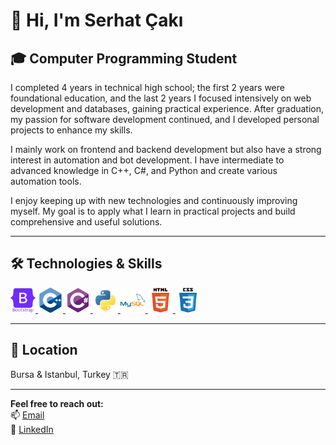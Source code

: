 # 👋 Hi, I'm Serhat Çakı

## 🎓 Computer Programming Student

I completed 4 years in technical high school; the first 2 years were foundational education, and the last 2 years I focused intensively on web development and databases, gaining practical experience. After graduation, my passion for software development continued, and I developed personal projects to enhance my skills.

I mainly work on frontend and backend development but also have a strong interest in automation and bot development. I have intermediate to advanced knowledge in C++, C#, and Python and create various automation tools.

I enjoy keeping up with new technologies and continuously improving myself. My goal is to apply what I learn in practical projects and build comprehensive and useful solutions.

---

## 🛠 Technologies & Skills

<p align="left">
  <a href="https://getbootstrap.com" target="_blank" rel="noreferrer">
    <img src="https://raw.githubusercontent.com/devicons/devicon/master/icons/bootstrap/bootstrap-plain-wordmark.svg" alt="bootstrap" width="40" height="40"/>
  </a>
  <a href="https://www.w3schools.com/cpp/" target="_blank" rel="noreferrer">
    <img src="https://raw.githubusercontent.com/devicons/devicon/master/icons/cplusplus/cplusplus-original.svg" alt="cplusplus" width="40" height="40"/>
  </a>
  <a href="https://www.w3schools.com/cs/" target="_blank" rel="noreferrer">
    <img src="https://raw.githubusercontent.com/devicons/devicon/master/icons/csharp/csharp-original.svg" alt="csharp" width="40" height="40"/>
  </a>
  <a href="https://www.python.org" target="_blank" rel="noreferrer">
    <img src="https://raw.githubusercontent.com/devicons/devicon/master/icons/python/python-original.svg" alt="python" width="40" height="40"/>
  </a>
  <a href="https://www.mysql.com/" target="_blank" rel="noreferrer">
    <img src="https://raw.githubusercontent.com/devicons/devicon/master/icons/mysql/mysql-original-wordmark.svg" alt="mysql" width="40" height="40"/>
  </a>
  <a href="https://www.w3.org/html/" target="_blank" rel="noreferrer">
    <img src="https://raw.githubusercontent.com/devicons/devicon/master/icons/html5/html5-original-wordmark.svg" alt="html5" width="40" height="40"/>
  </a>
  <a href="https://www.w3schools.com/css/" target="_blank" rel="noreferrer">
    <img src="https://raw.githubusercontent.com/devicons/devicon/master/icons/css3/css3-original-wordmark.svg" alt="css3" width="40" height="40"/>
  </a>
</p>




---

## 📍 Location

Bursa & Istanbul, Turkey 🇹🇷

---

**Feel free to reach out:**  
📫 [Email](mailto:serhatcakii.28@gmail.com)  
🔗 [LinkedIn](www.linkedin.com/in/serhat-çakı-10b896366)  
